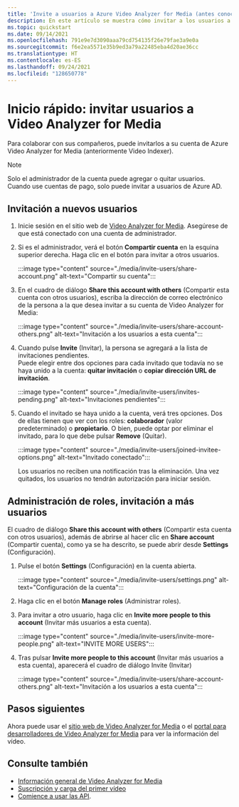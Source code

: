 ```yaml
---
title: 'Invite a usuarios a Azure Video Analyzer for Media (antes conocido como Video Analyzer for Media): Azure'
description: En este artículo se muestra cómo invitar a los usuarios a Azure Video Analyzer for Media (antes conocido como Video Analyzer for Media).
ms.topic: quickstart
ms.date: 09/14/2021
ms.openlocfilehash: 791e9e7d3090aaa79cd754135f26e79fae3a9e0a
ms.sourcegitcommit: f6e2ea5571e35b9ed3a79a22485eba4d20ae36cc
ms.translationtype: HT
ms.contentlocale: es-ES
ms.lasthandoff: 09/24/2021
ms.locfileid: "128650778"
---
```

# <a name="quickstart-invite-users-to-video-analyzer-for-media"></a>Inicio rápido: invitar usuarios a Video Analyzer for Media

Para colaborar con sus compañeros, puede invitarlos a su cuenta de Azure Video Analyzer for Media (anteriormente Video Indexer). 

> [!NOTE]
> Solo el administrador de la cuenta puede agregar o quitar usuarios.</br>
> Cuando use cuentas de pago, solo puede invitar a usuarios de Azure AD.

## <a name="invite-new-users"></a>Invitación a nuevos usuarios

1. Inicie sesión en el sitio web de [Video Analyzer for Media](https://www.videoindexer.ai/). Asegúrese de que está conectado con una cuenta de administrador.
1. Si es el administrador, verá el botón **Compartir cuenta** en la esquina superior derecha. Haga clic en el botón para invitar a otros usuarios. 

    :::image type="content" source="./media/invite-users/share-account.png" alt-text="Compartir su cuenta":::
1. En el cuadro de diálogo **Share this account with others** (Compartir esta cuenta con otros usuarios), escriba la dirección de correo electrónico de la persona a la que desea invitar a su cuenta de Video Analyzer for Media:

    :::image type="content" source="./media/invite-users/share-account-others.png" alt-text="Invitación a los usuarios a esta cuenta":::  
1. Cuando pulse **Invite** (Invitar), la persona se agregará a la lista de invitaciones pendientes. <br/>Puede elegir entre dos opciones para cada invitado que todavía no se haya unido a la cuenta: **quitar invitación** o **copiar dirección URL de invitación**.

    :::image type="content" source="./media/invite-users/invites-pending.png" alt-text="Invitaciones pendientes":::  
1. Cuando el invitado se haya unido a la cuenta, verá tres opciones. Dos de ellas tienen que ver con los roles: **colaborador** (valor predeterminado) o **propietario**. O bien, puede optar por eliminar el invitado, para lo que debe pulsar **Remove** (Quitar).

    :::image type="content" source="./media/invite-users/joined-invitee-options.png" alt-text="Invitado conectado":::  

    Los usuarios no reciben una notificación tras la eliminación. Una vez quitados, los usuarios no tendrán autorización para iniciar sesión.

## <a name="manage-roles-invite-more-users"></a>Administración de roles, invitación a más usuarios

El cuadro de diálogo **Share this account with others** (Compartir esta cuenta con otros usuarios), además de abrirse al hacer clic en **Share account** (Compartir cuenta), como ya se ha descrito, se puede abrir desde **Settings** (Configuración).

1. Pulse el botón **Settings** (Configuración) en la cuenta abierta. 

    :::image type="content" source="./media/invite-users/settings.png" alt-text="Configuración de la cuenta":::  
1. Haga clic en el botón **Manage roles** (Administrar roles).
1. Para invitar a otro usuario, haga clic en **Invite more people to this account** (Invitar más usuarios a esta cuenta).

    :::image type="content" source="./media/invite-users/invite-more-people.png" alt-text="INVITE MORE USERS":::  
1. Tras pulsar **Invite more people to this account** (Invitar más usuarios a esta cuenta), aparecerá el cuadro de diálogo Invite (Invitar)
 
    :::image type="content" source="./media/invite-users/share-account-others.png" alt-text="Invitación a los usuarios a esta cuenta":::  

## <a name="next-steps"></a>Pasos siguientes

Ahora puede usar el [sitio web de Video Analyzer for Media](video-indexer-view-edit.md) o el [portal para desarrolladores de Video Analyzer for Media](video-indexer-use-apis.md) para ver la información del vídeo.

## <a name="see-also"></a>Consulte también

- [Información general de Video Analyzer for Media](video-indexer-overview.md)
- [Suscripción y carga del primer vídeo](video-indexer-get-started.md)
- [Comience a usar las API](video-indexer-use-apis.md).
